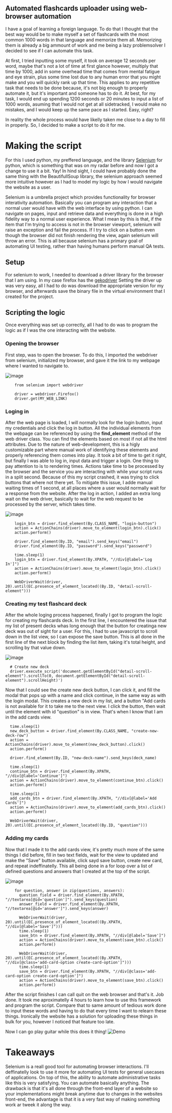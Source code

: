 ## Automated flashcards uploader using web-browser automation
I have a goal of learning a foreign language. To do that I thought that the best way would be to make myself a set of flashcards with the most common 1000 words in that language and memorize them all. Memorizing them is already a big ammount of work and me being a lazy problemsolver I decided to see if I can automate this task.

At first, I tried inputting some myself, it took on average 12 seconds per word, maybe that's not a lot of time at first glance however, multiply that time by 1000, add in some overhead time that comes from mental fatigue and eye strain, plus some time lost due to any human error that you might make and you will quickly rank up that time. This applies to any repetitive task that needs to be done because, it's not big enough to properly automate it, but it's important and someone has to do it. At best, for my task, I would end up spending 1200 seconds or 20 minutes to input a list of 1000 words, asuming that I would not get at all sidetracked, I would make no mistakes, and I would keep up the same pace as I started. Easy, right?

In reality the whole process would have likelly taken me close to a day to fill in properly. So, I decided to make a script to do it for me.

# Making the script
For this I used python, my preffered language, and the library [Selenium](https://www.selenium.dev/) for python, which is something that was on my radar before and now I got a change to use it a bit. Yay! In hind sight, I could have probably done the same thing with the BeautifullSoup library, the selenium approach seemed more intuitive however as I had to model my logic by how I would navigate the website as a user.

Selenium is a umbrella project which provides functionality for browser interativity automation. Basically you can program any interaction that a normal user would have with the web interface by using python. I can navigate on pages, input and retrieve data and everything is done in a high fidelity way to a normal user experience. What I mean by this is that, if the item that I'm trying to access is not in the browser viewport, selenium will raise an exception and fail the process. If I try to click on a button even though the browser did not finish rendering the view, again selenium will throw an error. This is all because selenium has a primary goal of automating UI testing, rather than having humans perform manual QA tests. 

## Setup
For selenium to work, I needed to download a driver library for the browser that I am using. In my case firefox has the [gekodriver](https://github.com/mozilla/geckodriver/releases) Setting the driver up was very easy, all I had to do was download the appropriate version for my browser, and afterwards save the binary file in the virtual environment that I created for the project.

## Scripting the logic
Once everything was set up correctly, all I had to do was to program the logic as if I was the one interacting with the website.

### Opening the browser
First step, was to open the browser. To do this, I imported the webdriver from selenium, initialized my browser, and gave it the link to my webpage where I wanted to navigate to.

![image](https://user-images.githubusercontent.com/13846875/149632984-ae759824-4097-47fb-a202-890a93d1d25a.png)

```
    from selenium import webdriver
  
    driver = webdriver.Firefox()
    driver.get(MY_WEB_LINK)
```



### Loging in
After the web page is loaded, I will normally look for the login button, input my credentials and click the log in button. All the individual elements from the webpage can be referenced by using the **find_element** method of the web driver class. You can find the elements based on most if not all the html attributes. Due to the nature of web-development, this is a higly customizable part where manual work of identifying these elements and properly referencing them comes into play. It took a bit of time to get it right, but finally I was able to log in, input data and trigger a login. One thing to pay attention to is to rendering times. Actions take time to be processed by the browser and the service you are interacting with while your script runs in a split second. Because of this my script crashed, it was trying to click buttons that where not there yet. To mitigate this issue, I adde manual waiting times of 1 second, at all places where a user would normally wait for a response from the website. After the log in action, I added an extra long wait on the web driver, basically to wait for the web request to be processed by the server, which takes time.

![image](https://user-images.githubusercontent.com/13846875/149633049-16f7007c-fa73-4ad2-8f2f-f44782353cd8.png)

```
    login_btn = driver.find_element(By.CLASS_NAME, "login-button")
    action = ActionChains(driver).move_to_element(login_btn).click()
    action.perform()

    driver.find_element(By.ID, "email").send_keys("email")
    driver.find_element(By.ID, "password").send_keys("password")

    time.sleep(1)
    login_btn = driver.find_element(By.XPATH, "//div[@label='Log In']")
    action = ActionChains(driver).move_to_element(login_btn).click()
    action.perform()

    WebDriverWait(driver, 20).until(EC.presence_of_element_located((By.ID, "detail-scroll-element")))

```

### Creating my test flashcard deck
After the whole loging process happened, finally I got to program the logic for creating my flashcards deck. In the first line, I encountered the issue that my list of present decks whas long enough that the button for creatinga new deck was out of sight for a user. For this, I had to use javascript to scroll down in the list view, so I can expose the save button. This is all done in the first line of the next block by finding the list item, taking it's total height, and scrolling by that value down.

![image](https://user-images.githubusercontent.com/13846875/149633084-cb70ae74-dec6-4138-9cb3-e2d3333fc8a6.png)

```
  # Create new deck
  driver.execute_script('document.getElementById("detail-scroll-element").scrollTo(0, document.getElementById("detail-scroll-element").scrollHeight)')
```

Now that I could see the create new deck button, I can click it, and fill the modal that pops up with a name and click continue, in the same way as with the login modal. This creates a new deck in my list, and a button "Add cards is not available for it to take me to the next view. I click the button, then wait until the element with id "question" is in view. That's when I know that I am in the add cards view.

```
  time.sleep(1)
  new_deck_button = driver.find_element(By.CLASS_NAME, "create-new-deck-row")
  action = ActionChains(driver).move_to_element(new_deck_button).click()
  action.perform()

  driver.find_element(By.ID, "new-deck-name").send_keys(deck_name)

  time.sleep(1)
  continue_btn = driver.find_element(By.XPATH, "//div[@label='Continue']")
  action = ActionChains(driver).move_to_element(continue_btn).click()
  action.perform()

  time.sleep(1)
  add_cards_btn = driver.find_element(By.XPATH, "//div[@label='Add Cards']")
  action = ActionChains(driver).move_to_element(add_cards_btn).click()
  action.perform()

  WebDriverWait(driver, 20).until(EC.presence_of_element_located((By.ID, "question")))

```

### Adding my cards
Now that I made it to the add cards view, it's pretty much more of the same things I did before, fill in two text fields, wait for the view to updated and make the "Save" button available, click sayd save button, create new card, and repeat indeffinatelly. This all being done in a for loop over a list of defined questions and answers that I created at the top of the script.

![image](https://user-images.githubusercontent.com/13846875/149633104-6f064b26-3ffe-4e63-af7a-4857671a4062.png)

```
    for question, answer in zip(questions, answers):
      question_field = driver.find_element(By.XPATH, "//textarea[@id='question']").send_keys(question)
      answer_field = driver.find_element(By.XPATH, "//textarea[@id='answer']").send_keys(answer)

      WebDriverWait(driver, 20).until(EC.presence_of_element_located((By.XPATH, "//div[@label='Save']")))
      time.sleep(1)
      save_btn = driver.find_element(By.XPATH, "//div[@label='Save']")
      action = ActionChains(driver).move_to_element(save_btn).click()
      action.perform()

      WebDriverWait(driver, 20).until(EC.presence_of_element_located((By.XPATH, "//div[@class='add-card-option create-card-option']")))
      time.sleep(1)
      save_btn = driver.find_element(By.XPATH, "//div[@class='add-card-option create-card-option']")
      action = ActionChains(driver).move_to_element(save_btn).click()
      action.perform()
```

After the script finishes I can call quit on the web browser and that's it. Job done. It took me aproximatelly 4 hours to learn how to use this framework and program the script. Compare that to same amount of tedious work done to input these words and having to do that every time I want to relearn these things. Ironically the website has a solution for uploading these things in bulk for you, however I noticed that feature too late.

Now I can go play guitar while this does it thing!
![Demo](https://github.com/iustin94/automated_flashcards/blob/main/demo.gif?raw=true)


# Takeaways
Selenium is a reall good tool for automating browser interactions. I'll deffinatelly look to use it more for automating UI tests for general usecases of applications. On top of this, the ability to automate administrative tasks like this is very satisfying. You can automate basically anything. The drawback is that it's all done through the front-end layer of a website so your implementations might break anytime due to changes in the websites front-end, the advantage is that it is a very fast way of making something work ar tweek it along the way.
